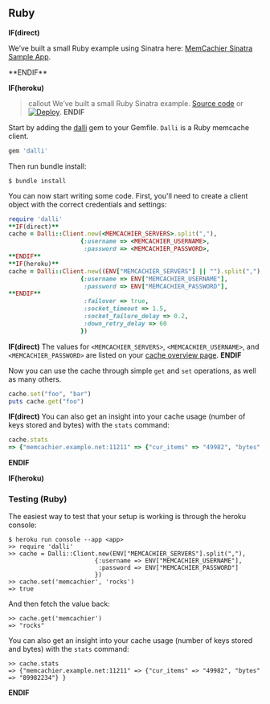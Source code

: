 
## Ruby

**IF(direct)**
<p class="alert alert-info">
We’ve built a small Ruby example using Sinatra here:
<a href="https://github.com/memcachier/examples-sinatra">MemCachier Sinatra Sample App</a>.
</p>
**ENDIF**

**IF(heroku)**
>callout
>We’ve built a small Ruby Sinatra example.
><a class="github-source-code" href="http://github.com/memcachier/examples-sinatra">Source code</a> or
>[![Deploy](https://www.herokucdn.com/deploy/button.png)](https://heroku.com/deploy?template=https://github.com/memcachier/examples-sinatra).
**ENDIF**

Start by adding the [dalli](https://github.com/mperham/dalli) gem to your
Gemfile. `Dalli` is a Ruby memcache client.

```ruby
gem 'dalli'
```

Then run bundle install:

```shell
$ bundle install
```

You can now start writing some code. First, you'll need to create a
client object with the correct credentials and settings:

```ruby
require 'dalli'
**IF(direct)**
cache = Dalli::Client.new(<MEMCACHIER_SERVERS>.split(","),
                    {:username => <MEMCACHIER_USERNAME>,
                     :password => <MEMCACHIER_PASSWORD>,
**ENDIF**
**IF(heroku)**
cache = Dalli::Client.new((ENV["MEMCACHIER_SERVERS"] || "").split(","),
                    {:username => ENV["MEMCACHIER_USERNAME"],
                     :password => ENV["MEMCACHIER_PASSWORD"],
**ENDIF**
                     :failover => true,
                     :socket_timeout => 1.5,
                     :socket_failure_delay => 0.2,
                     :down_retry_delay => 60
                    })
```

**IF(direct)**
The values for `<MEMCACHIER_SERVERS>`, `<MEMCACHIER_USERNAME>`, and
`<MEMCACHIER_PASSWORD>` are listed on your [cache overview
page](https://www.memcachier.com/caches).
**ENDIF**

Now you can use the cache through simple `get` and `set` operations,
as well as many others.

```ruby
cache.set("foo", "bar")
puts cache.get("foo")
```

**IF(direct)**
You can also get an insight into your cache usage (number of keys stored and
bytes) with the `stats` command:

```ruby
cache.stats
=> {"memcachier.example.net:11211" => {"cur_items" => "49982", "bytes" => "89982234"} }
```
**ENDIF**

**IF(heroku)**
### Testing (Ruby)

The easiest way to test that your setup is working is through the
heroku console:

```shell
$ heroku run console --app <app>
>> require 'dalli'
>> cache = Dalli::Client.new(ENV["MEMCACHIER_SERVERS"].split(","),
                        {:username => ENV["MEMCACHIER_USERNAME"],
                         :password => ENV["MEMCACHIER_PASSWORD"]
                        })
>> cache.set('memcachier', 'rocks')
=> true
```

And then fetch the value back:

```shell
>> cache.get('memcachier')
=> "rocks"
```

You can also get an insight into your cache usage (number of keys
stored and bytes) with the `stats` command:

```term
>> cache.stats
=> {"memcachier.example.net:11211" => {"cur_items" => "49982", "bytes" => "89982234"} }
```
**ENDIF**
